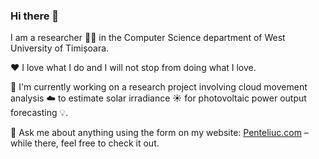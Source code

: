 ### Hi there 👋

I am a researcher 👨‍🔬 in the Computer Science department of West University of Timișoara.

❤️ I love what I do and I will not stop from doing what I love.

🔭 I'm currently working on a research project involving cloud movement analysis ☁️ to estimate solar irradiance ☀️ for photovoltaic power output forecasting 💡.

💬 Ask me about anything using the form on my website: [Penteliuc.com](http://penteliuc.com/contact) – while there, feel free to check it out.

<!--
**mariuspenteliuc/mariuspenteliuc** is a ✨ _special_ ✨ repository because its `README.md` (this file) appears on your GitHub profile.

Here are some ideas to get you started:

- 🔭 I’m currently working on ...
- 🌱 I’m currently learning ...
- 👯 I’m looking to collaborate on ...
- 🤔 I’m looking for help with ...
- 💬 Ask me about ...
- 📫 How to reach me: ...
- 😄 Pronouns: ...
- ⚡ Fun fact: ...
-->
